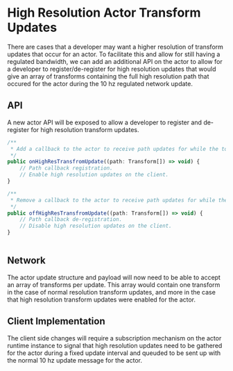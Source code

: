 # High Resolution Actor Transform Updates

There are cases that a developer may want a higher resolution of transform updates that occur for an actor.
To facilitate this and allow for still having a regulated bandwidth, we can add an additional API on the actor
to allow for a developer to register/de-register for high resolution updates that would give an array of transforms
containing the full high resolution path that occured for the actor during the 10 hz regulated network update.

## API

 A new actor API will be exposed to allow a developer to register and de-register for high resolution
 transform updates.  

``` ts
/**
 * Add a callback to the actor to receive path updates for while the tool is being used
 */
public onHighResTransfromUpdate((path: Transform[]) => void) {
    // Path callback registration.
    // Enable high resolution updates on the client.
}

/**
 * Remove a callback to the actor to receive path updates for while the tool is being used
 */
public offHighResTransfromUpdate((path: Transform[]) => void) {
    // Path callback de-registration.
    // Disable high resolution updates on the client.
}
    
```

## Network

The actor update structure and payload will now need to be able to accept an array of transforms per update.
This array would contain one transform in the case of normal resolution transform updates, and more in the
case that high resolution transform updates were enabled for the actor.

## Client Implementation

The client side changes will require a subscription mechanism on the actor runtime instance to signal that 
high resolution updates need to be gathered for the actor during a fixed update interval and queuded to be 
sent up with the normal 10 hz update message for the actor.